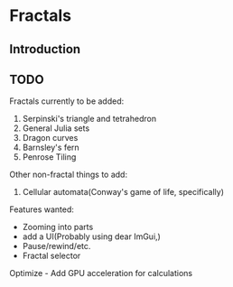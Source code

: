 Fractals
========

Introduction
------------


TODO
----

Fractals currently to be added:
  1. Serpinski's triangle and tetrahedron
  2. General Julia sets
  3. Dragon curves
  4. Barnsley's fern
  5. Penrose Tiling

Other non-fractal things to add:
  1. Cellular automata(Conway's game of life, specifically)

Features wanted:
  * Zooming into parts
  * add a UI(Probably using dear ImGui,)
  * Pause/rewind/etc.
  * Fractal selector

Optimize - Add GPU acceleration for calculations
